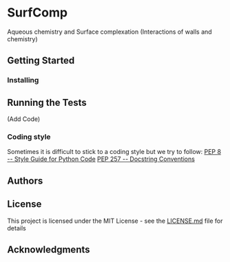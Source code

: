 # SurfComp
Aqueous chemistry and Surface complexation (Interactions of walls and chemistry)


## Getting Started

### Installing

## Running the Tests

(Add Code)

### Coding style
Sometimes it is difficult to stick to a coding style but we try to follow:
[PEP 8 -- Style Guide for Python Code](https://www.python.org/dev/peps/pep-0008/)
[PEP 257 -- Docstring Conventions](https://www.python.org/dev/peps/pep-0257/)

## Authors

## License

This project is licensed under the MIT License - see the [LICENSE.md](LICENSE.md) file for details

## Acknowledgments